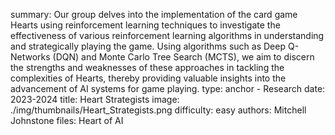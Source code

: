 summary: Our group delves into the implementation of the card game Hearts using reinforcement learning techniques to investigate the effectiveness of various reinforcement learning algorithms in understanding and strategically playing the game. Using algorithms such as Deep Q-Networks (DQN) and Monte Carlo Tree Search (MCTS), we aim to discern the strengths and weaknesses of these approaches in tackling the complexities of Hearts, thereby providing valuable insights into the advancement of AI systems for game playing.
type: anchor - Research
date: 2023-2024
title: Heart Strategists
image: ./img/thumbnails/Heart_Strategists.png
difficulty: easy
authors: Mitchell Johnstone
files: Heart of AI
